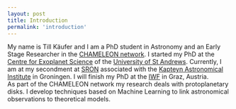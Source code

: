 ```yaml
---
layout: post
title: Introduction
permalink: 'introduction'
---
```

My name is Till Käufer and I am a PhD student in Astronomy and an Early Stage Researcher in the [CHAMELEON network](https://chameleon.iwf.oeaw.ac.at/).
I started my PhD at the [Centre for Exoplanet Science](https://www.st-andrews.ac.uk/exoplanets/) of the [University of St&nbsp;Andrews](https://www.st-andrews.ac.uk/).
Currently, I am at my secondment at [SRON](https://www.sron.nl/) associated with the [Kapteyn Astronomical Institute](https://www.rug.nl/research/kapteyn/) in Groningen. 
I will finish my PhD at the [IWF](https://www.oeaw.ac.at/en/iwf) in Graz, Austria.  
As part of the CHAMELEON network my research deals with protoplanetary disks. I develop techniques based on Machine Learning to link astronomical observations to theoretical models.


